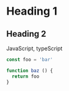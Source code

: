 # Heading 1

## Heading 2

JavaScript, typeScript

```js
const foo = 'bar'

function baz () {
  return foo
}
```
